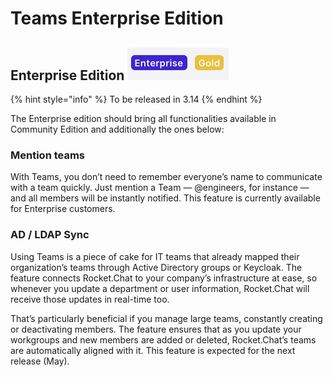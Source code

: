 # Teams Enterprise Edition

## Enterprise Edition ![](<../../../.gitbook/assets/image (338).png>)

{% hint style="info" %}
To be released in 3.14
{% endhint %}

The Enterprise edition should bring all functionalities available in Community Edition and additionally the ones below:

### Mention teams

With Teams, you don’t need to remember everyone’s name to communicate with a team quickly. Just mention a Team — @engineers, for instance — and all members will be instantly notified. This feature is currently available for Enterprise customers.

### AD / LDAP Sync

Using Teams is a piece of cake for IT teams that already mapped their organization’s teams through Active Directory groups or Keycloak. The feature connects Rocket.Chat to your company’s infrastructure at ease, so whenever you update a department or user information, Rocket.Chat will receive those updates in real-time too.

That’s particularly beneficial if you manage large teams, constantly creating or deactivating members. The feature ensures that as you update your workgroups and new members are added or deleted, Rocket.Chat’s teams are automatically aligned with it. This feature is expected for the next release (May).
